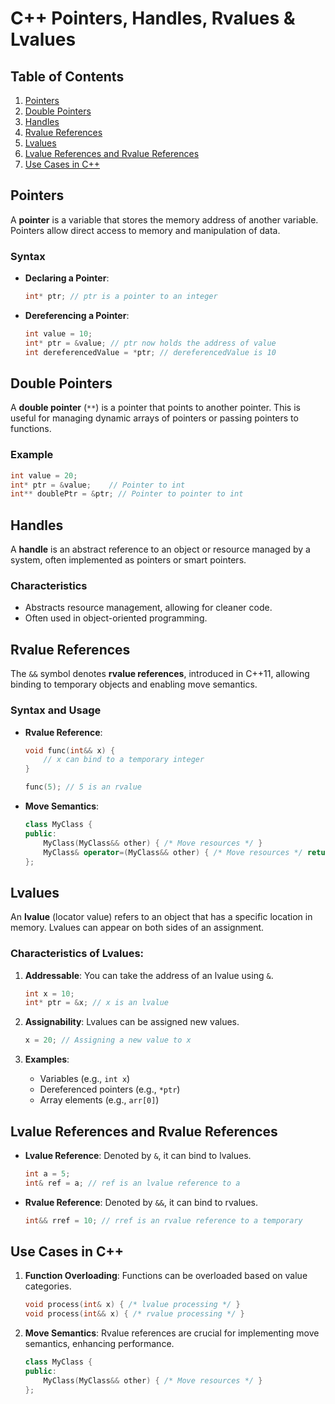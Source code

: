 # C++ Pointers, Handles, Rvalues & Lvalues

## Table of Contents
1. [Pointers](#pointers)
2. [Double Pointers](#double-pointers)
3. [Handles](#handles)
4. [Rvalue References](#rvalue-references)
5. [Lvalues](#lvalues)
6. [Lvalue References and Rvalue References](#lvalue-references-and-rvalue-references)
7. [Use Cases in C++](#use-cases-in-c)

## Pointers

A **pointer** is a variable that stores the memory address of another variable. Pointers allow direct access to memory and manipulation of data.

### Syntax

- **Declaring a Pointer**:
  ```cpp
  int* ptr; // ptr is a pointer to an integer
  ```

- **Dereferencing a Pointer**:
  ```cpp
  int value = 10;
  int* ptr = &value; // ptr now holds the address of value
  int dereferencedValue = *ptr; // dereferencedValue is 10
  ```

## Double Pointers

A **double pointer** (`**`) is a pointer that points to another pointer. This is useful for managing dynamic arrays of pointers or passing pointers to functions.

### Example

```cpp
int value = 20;
int* ptr = &value;    // Pointer to int
int** doublePtr = &ptr; // Pointer to pointer to int
```

## Handles

A **handle** is an abstract reference to an object or resource managed by a system, often implemented as pointers or smart pointers.

### Characteristics

- Abstracts resource management, allowing for cleaner code.
- Often used in object-oriented programming.

## Rvalue References

The `&&` symbol denotes **rvalue references**, introduced in C++11, allowing binding to temporary objects and enabling move semantics.

### Syntax and Usage

- **Rvalue Reference**:
  ```cpp
  void func(int&& x) {
      // x can bind to a temporary integer
  }
  
  func(5); // 5 is an rvalue
  ```

- **Move Semantics**:
  ```cpp
  class MyClass {
  public:
      MyClass(MyClass&& other) { /* Move resources */ }
      MyClass& operator=(MyClass&& other) { /* Move resources */ return *this; }
  };
  ```

## Lvalues

An **lvalue** (locator value) refers to an object that has a specific location in memory. Lvalues can appear on both sides of an assignment.

### Characteristics of Lvalues:

1. **Addressable**: You can take the address of an lvalue using `&`.
   ```cpp
   int x = 10;
   int* ptr = &x; // x is an lvalue
   ```

2. **Assignability**: Lvalues can be assigned new values.
   ```cpp
   x = 20; // Assigning a new value to x
   ```

3. **Examples**:
   - Variables (e.g., `int x`)
   - Dereferenced pointers (e.g., `*ptr`)
   - Array elements (e.g., `arr[0]`)

## Lvalue References and Rvalue References

- **Lvalue Reference**: Denoted by `&`, it can bind to lvalues.
  ```cpp
  int a = 5;
  int& ref = a; // ref is an lvalue reference to a
  ```

- **Rvalue Reference**: Denoted by `&&`, it can bind to rvalues.
  ```cpp
  int&& rref = 10; // rref is an rvalue reference to a temporary
  ```

## Use Cases in C++

1. **Function Overloading**: Functions can be overloaded based on value categories.
   ```cpp
   void process(int& x) { /* lvalue processing */ }
   void process(int&& x) { /* rvalue processing */ }
   ```

2. **Move Semantics**: Rvalue references are crucial for implementing move semantics, enhancing performance.
   ```cpp
   class MyClass {
   public:
       MyClass(MyClass&& other) { /* Move resources */ }
   };
   ```
